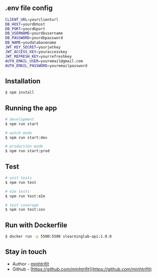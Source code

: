 ## .env file config

```bash
CLIENT_URL=yourclienturl
DB_HOST=yourdbhost
DB_PORT=yourdbport
DB_USERNAME=yourdbusername
DB_PASSWORD=yourdbpassword
DB_NAME=youdatabasename
JWT_KEY_SECRET=yourjwtkey
JWT_ACCESS_KEY=youraccesskey
JWT_REFRESH_KEY=yourrefreshkey
AUTH_EMAIL_USER=youremail@gmail.com
AUTH_EMAIL_PASSWORD=youremailpassword
```

## Installation

```bash
$ npm install
```

## Running the app

```bash
# development
$ npm run start

# watch mode
$ npm run start:dev

# production mode
$ npm run start:prod
```

## Test

```bash
# unit tests
$ npm run test

# e2e tests
$ npm run test:e2e

# test coverage
$ npm run test:cov
```

## Run with Dockerfile

```bash
$ docker run -p 5500:5500 slearninglab-api:1.0.0
```

## Stay in touch

- Author - [minhtrifit](https://kamilmysliwiec.com)
- Github - [https://github.com/minhtrifit](https://github.com/minhtrifit)